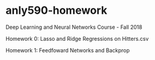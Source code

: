 # anly590-homework
Deep Learning and Neural Networks Course - Fall 2018


Homework 0: Lasso and Ridge Regressions on Hitters.csv

Homework 1: Feedfoward Networks and Backprop

